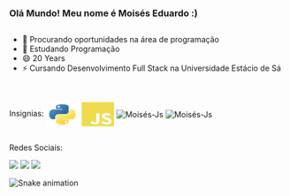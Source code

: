 ### Olá Mundo! Meu nome é Moisés Eduardo :)

##

- 🔭 Procurando oportunidades na área de programação
- 🌱 Estudando Programação
- 😄 20 Years
- ⚡ Cursando Desenvolvimento Full Stack na Universidade Estácio de Sá

##

<div style="display: inline_block"><br>
  Insignias:
  <img align="center" alt="Moisés-Js" height="45" width="60" src="https://raw.githubusercontent.com/devicons/devicon/master/icons/python/python-original.svg">
  <img align="center" alt="Moisés-Js" height="45" width="60" src="https://raw.githubusercontent.com/devicons/devicon/master/icons/javascript/javascript-plain.svg">
  <img align="center" alt="Moisés-Js" height="45" width="60" src="https://cdn.jsdelivr.net/gh/devicons/devicon/icons/html5/html5-original.svg">
   <img align="center" alt="Moisés-Js" height="45" width="60" src="https://cdn.jsdelivr.net/gh/devicons/devicon/icons/css3/css3-original.svg">
</div>

##

</div>
  Redes Sociais: 
  
  <a href="https://www.instagram.com/moises_e.dev/" target="_blank"><img src="https://img.shields.io/badge/-Instagram-%23E4405F?style=for-the-badge&logo=instagram&logoColor=white" target="_blank"></a>
  <a href = "mailto:moises.eduardogc@gmail.com"><img src="https://img.shields.io/badge/-Gmail-%23333?style=for-the-badge&logo=gmail&logoColor=white" target="_blank"></a>
  <a href="https://www.linkedin.com/in/mois%C3%A9s-eduardo-gomes-da-costa-a1972324b/" target="_blank"><img src="https://img.shields.io/badge/-LinkedIn-%230077B5?style=for-the-badge&logo=linkedin&logoColor=white" target="_blank"></a> 
  
</div>

![Snake animation](https://github.com/LuigiGF/LuigiGF/blob/output/github-contribution-grid-snake.svg)

